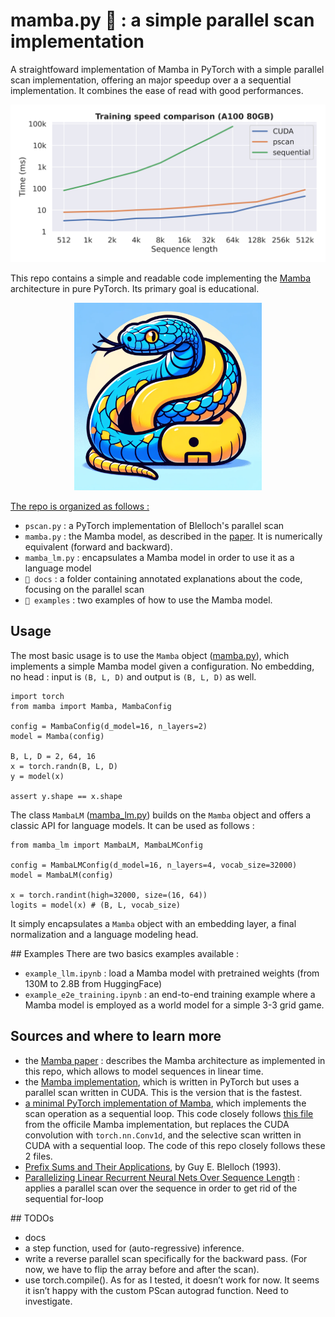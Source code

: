 # mamba.py 🐍 : a simple parallel scan implementation
A straightfoward implementation of Mamba in PyTorch with a simple parallel scan implementation, offering an major speedup over a a sequential implementation.
It combines the ease of read with good performances.

![speed comparison](img/speed_comparison.png)

This repo contains a simple and readable code implementing the [Mamba](https://arxiv.org/abs/2312.00752) architecture in pure PyTorch. Its primary goal is educational.

<p align="center">
    <img src="img/logo.png" alt="Image Description" width="300" height="300" alt="python mamba"/>
</p>

<u>The repo is organized as follows : </u>
- ```pscan.py``` : a PyTorch implementation of Blelloch's parallel scan
- ```mamba.py``` : the Mamba model, as described in the [paper](https://arxiv.org/abs/2312.00752). It is numerically equivalent (forward and backward).
- ```mamba_lm.py``` : encapsulates a Mamba model in order to use it as a language model
- ```📁 docs``` : a folder containing annotated explanations about the code, focusing on the parallel scan
- ```📁 examples``` : two examples of how to use the Mamba model.

## Usage

The most basic usage is to use the ```Mamba``` object ([mamba.py](mamba.py)), which implements a simple Mamba model given a configuration.
No embedding, no head : input is ```(B, L, D)``` and output is ```(B, L, D)``` as well.

```
import torch
from mamba import Mamba, MambaConfig

config = MambaConfig(d_model=16, n_layers=2)
model = Mamba(config)

B, L, D = 2, 64, 16
x = torch.randn(B, L, D)
y = model(x)

assert y.shape == x.shape
```

The class ```MambaLM``` ([mamba_lm.py](mamba_lm.py)) builds on the ```Mamba``` object and offers a classic API for language models. It can be used as follows :

```
from mamba_lm import MambaLM, MambaLMConfig

config = MambaLMConfig(d_model=16, n_layers=4, vocab_size=32000)
model = MambaLM(config)

x = torch.randint(high=32000, size=(16, 64))
logits = model(x) # (B, L, vocab_size)
```

It simply encapsulates a ```Mamba``` object with an embedding layer, a final normalization and a language modeling head.

## Examples
There are two basics examples available :
- ```example_llm.ipynb``` : load a Mamba model with pretrained weights (from 130M to 2.8B from HuggingFace)
- ```example_e2e_training.ipynb``` : an end-to-end training example where a Mamba model is employed as a world model for a simple 3-3 grid game.


## Sources and where to learn more
- the [Mamba paper](https://arxiv.org/abs/2312.00752) : describes the Mamba architecture as implemented in this repo, which allows to model sequences in linear time.
- the [Mamba implementation](https://github.com/state-spaces/mamba), which is written in PyTorch but uses a parallel scan written in CUDA. This is the version that is the fastest. 
- [a minimal PyTorch implementation of Mamba](https://github.com/johnma2006/mamba-minimal), which implements the scan operation as a sequential loop. This code closely follows [this file](https://github.com/state-spaces/mamba/blob/da2626b5a5f347a8e844ac5e96a2cbcde3c34abb/mamba_ssm/modules/mamba_simple.py) from the officile Mamba implementation, but replaces the CUDA convolution with ```torch.nn.Conv1d```, and the selective scan written in CUDA with a sequential loop. The code of this repo closely follows these 2 files.
- [Prefix Sums and Their Applications](https://www.cs.cmu.edu/~guyb/papers/Ble93.pdf), by Guy E. Blelloch (1993).
- [Parallelizing Linear Recurrent Neural Nets Over Sequence Length](https://arxiv.org/abs/1709.04057) : applies a parallel scan over the sequence in order to get rid of the sequential for-loop

## TODOs
- docs
- a step function, used for (auto-regressive) inference.
- write a reverse parallel scan specifically for the backward pass. (For now, we have to flip the array before and after the scan).
- use torch.compile(). As for as I tested, it doesn’t work for now. It seems it isn’t happy with the custom PScan autograd function. Need to investigate.
